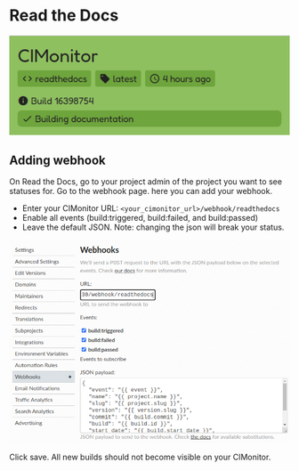 # Read the Docs

![Read the Docs status example](../images/status/readthedocs.png)

## Adding webhook

On Read the Docs, go to your project admin of the project you want to see statuses for. Go to the webhook page. here
you can add your webhook.

-   Enter your CIMonitor URL: `<your_cimonitor_url>/webhook/readthedocs`
-   Enable all events (build:triggered, build:failed, and build:passed)
-   Leave the default JSON. Note: changing the json will break your status.

![Add Read the Docs webhook screenshot](../images/add-readthedocs-webhook.png)

Click save. All new builds should not become visible on your CIMonitor.
